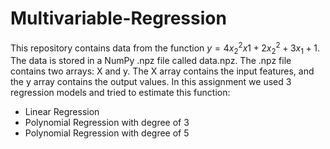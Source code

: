 # Multivariable-Regression

This repository contains data from the function $y = 4x_{2}^{2}x1+2x_{2}^{2}+3x_{1}+1$. The data is stored in a NumPy .npz file called data.npz. The .npz file contains two arrays: X and y. The X array contains the input features, and the y array contains the output values.
In this assignment we used 3 regression models and tried to estimate this function:
- Linear Regression
- Polynomial Regression with degree of 3
- Polynomial Regression with degree of 5
